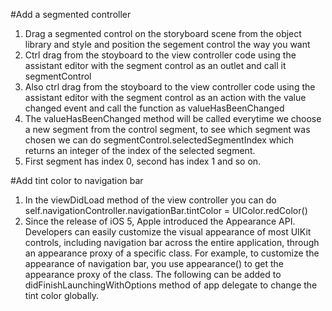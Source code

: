 #Add a segmented controller

1. Drag a segmented control on the storyboard scene from the object library and style and position the segement control the way you want
2. Ctrl drag from the stoyboard to the view controller code using the assistant editor with the segment control as an outlet and call it segmentControl
3. Also ctrl drag from the stoyboard to the view controller code using the assistant editor with the segment control as an action with the value changed event and call the function as valueHasBeenChanged
4. The valueHasBeenChanged method will be called everytime we choose a new segment from the control segment, to see which segment was chosen we can do segmentControl.selectedSegmentIndex which returns an integer of the index of the selected segment.
5. First segment has index 0, second has index 1 and so on.

#Add tint color to navigation bar

1. In the viewDidLoad method of the view controller you can do self.navigationController.navigationBar.tintColor = UIColor.redColor()
2. Since the release of iOS 5, Apple introduced the Appearance API. Developers can easily customize the visual appearance of most UIKit controls, including navigation bar across the entire application, through an appearance proxy of a specific class. For example, to customize the appearance of navigation bar, you use appearance() to get the appearance proxy of the class. The following can be added to didFinishLaunchingWithOptions method of app delegate to change the tint color globally.


